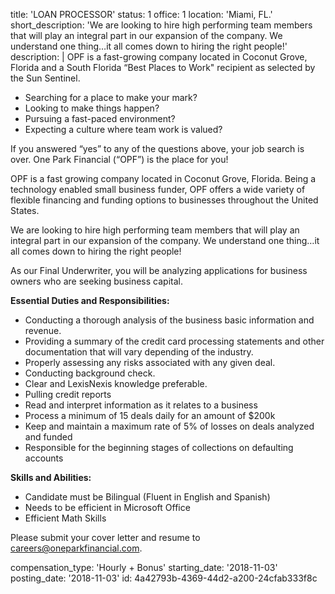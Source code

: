 title: 'LOAN PROCESSOR'
status: 1
office: 1
location: 'Miami, FL.'
short_description: 'We are looking to hire high performing team members that will play an integral part in our expansion of the company.  We understand one thing…it all comes down to hiring the right people!'
description: |
  OPF is a fast-growing company located in Coconut Grove, Florida and a South Florida “Best Places to Work" recipient as selected by the Sun Sentinel.
  
  - Searching for a place to make your mark?
  - Looking to make things happen?
  - Pursuing a fast-paced environment?
  - Expecting a culture where team work is valued?
  
  If you answered “yes” to any of the questions above, your job search is over.  One Park Financial (“OPF”) is the place for you!
  
  OPF is a fast growing company located in Coconut Grove, Florida.  Being a technology enabled small business funder, OPF offers a wide variety of flexible financing and funding options to businesses throughout the United States.
  
  We are looking to hire high performing team members that will play an integral part in our expansion of the company.  We understand one thing…it all comes down to hiring the right people!
  
  As our Final Underwriter, you will be analyzing applications for business owners who are seeking business capital. 
  
  **Essential Duties and Responsibilities:**
  - Conducting a thorough analysis of the business basic information and revenue.
  - Providing a summary of the credit card processing statements and other documentation that will vary depending of the industry.
  - Properly assessing any risks associated with any given deal. 
  - Conducting background check.
  - Clear and LexisNexis knowledge preferable.
  - Pulling credit reports
  - Read and interpret information as it relates to a business
  - Process a minimum of 15 deals daily for an amount of $200k
  - Keep and maintain a maximum rate of 5% of losses on deals analyzed and funded
  - Responsible for the beginning stages of collections on defaulting accounts
  
  **Skills and Abilities:**
  - Candidate must be Bilingual (Fluent in English and Spanish)
  - Needs to be efficient in Microsoft Office
  - Efficient Math Skills
  
  Please submit your cover letter and resume to careers@oneparkfinancial.com.
  
compensation_type: 'Hourly + Bonus'
starting_date: '2018-11-03'
posting_date: '2018-11-03'
id: 4a42793b-4369-44d2-a200-24cfab333f8c
